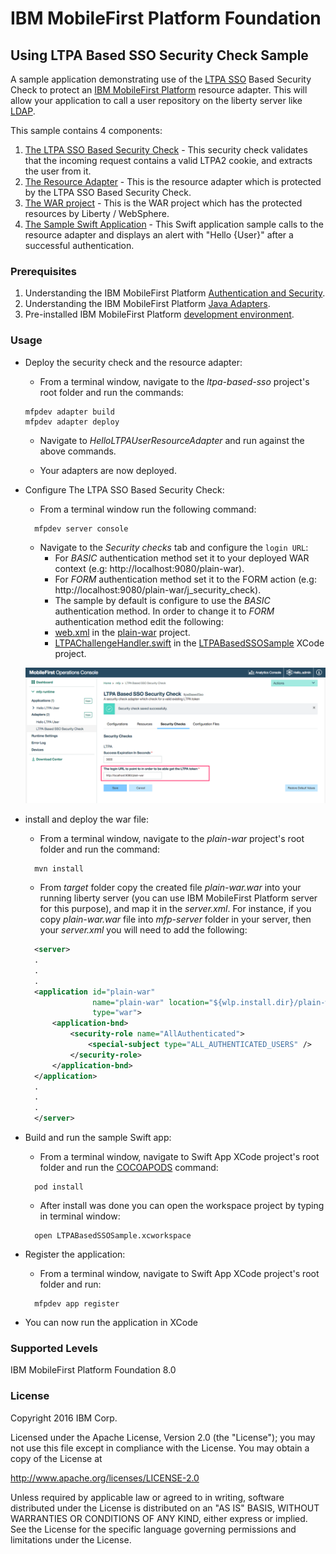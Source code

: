 IBM MobileFirst Platform Foundation
===
## Using LTPA Based SSO Security Check Sample
A sample application demonstrating use of the [LTPA SSO](https://www.wikiwand.com/en/IBM_Lightweight_Third-Party_Authentication) Based Security Check to protect an [IBM MobileFirst Platform](http://www-03.ibm.com/software/products/en/mobilefirstplatform) resource adapter.  This will allow your application to call a user repository on the liberty server like [LDAP](https://www.wikiwand.com/en/Lightweight_Directory_Access_Protocol).

This sample contains 4 components:  

1. [The LTPA SSO Based Security Check](./ltpa-based-sso) - This security check validates that the incoming request contains a valid LTPA2 cookie, and extracts the user from it.  
2. [The Resource Adapter](./HelloLTPAUserResourceAdapter) - This is the resource adapter which is protected by the LTPA SSO Based Security Check.  
3. [The WAR project](./plain-war) - This is the WAR project which has the protected resources by Liberty / WebSphere.  
4. [The Sample Swift Application](./LTPABasedSSOSample) - This Swift application sample calls to the resource adapter and displays an alert with "Hello {User}" after a successful authentication.  

### Prerequisites
1. Understanding the IBM MobileFirst Platform [Authentication and Security](https://mobilefirstplatform.ibmcloud.com/tutorials/en/foundation/8.0/authentication-and-security/).
2. Understanding the IBM MobileFirst Platform [Java Adapters](https://mobilefirstplatform.ibmcloud.com/tutorials/en/foundation/8.0/adapters/java-adapters/).
3. Pre-installed IBM MobileFirst Platform [development environment](https://mobilefirstplatform.ibmcloud.com/tutorials/en/foundation/8.0/setting-up-your-development-environment/).

### Usage
- Deploy the security check and the resource adapter:  
  - From a terminal window, navigate to the *ltpa-based-sso* project's root folder and run the commands:  
  ```
  mfpdev adapter build
  mfpdev adapter deploy
  ```
  - Navigate to *HelloLTPAUserResourceAdapter* and run against the above commands.  

  - Your adapters are now deployed.

- Configure The LTPA SSO Based Security Check:
  - From a terminal window run the following command:  

  ```
    mfpdev server console
  ```

  - Navigate to the *Security checks* tab and configure the `login URL`:  
    -  For *BASIC* authentication method set it to your deployed WAR context (e.g: http://localhost:9080/plain-war).  
    -  For *FORM* authentication method set it to the FORM action (e.g: http://localhost:9080/plain-war/j_security_check).
    -  The sample by default is configure to use the *BASIC* authentication method. In order to change it to *FORM* authentication method edit the following:    
      - [web.xml](./plain-war/src/main/webapp/WEB-INF/web.xml) in the [plain-war](./plain-war) project.
      - [LTPAChallengeHandler.swift](./LTPABasedSSOSample/LTPABasedSSOSample/LTPAChallengeHandler.swift) in the [LTPABasedSSOSample](./LTPABasedSSOSample) XCode project.  

  ![Security Check Configuration](./images/SecurityCheckConfig.png)

- install and deploy the war file:
  - From a terminal window, navigate to the *plain-war* project's root folder and run the command:
  ```
    mvn install
  ```
  - From *target* folder copy the created file *plain-war.war* into your running liberty server (you can use IBM MobileFirst Platform server for this purpose), and map it in the *server.xml*.  For instance, if you copy *plain-war.war* file into *mfp-server* folder in your server, then your *server.xml* you will need to add the following:   
  ```xml
    <server>
    .
    .
    .
    <application id="plain-war"
                 name="plain-war" location="${wlp.install.dir}/plain-war.war"
                 type="war">
        <application-bnd>
            <security-role name="AllAuthenticated">
                <special-subject type="ALL_AUTHENTICATED_USERS" />
            </security-role>
        </application-bnd>
    </application>
    .
    .
    .
    </server>
  ```

- Build and run the sample Swift app:
  - From a terminal window, navigate to Swift App XCode project's root folder and run the [COCOAPODS](https://cocoapods.org/) command:  
  ```
    pod install
  ```
  - After install was done you can open the workspace project by typing in terminal window:
  ```
    open LTPABasedSSOSample.xcworkspace
  ```
- Register the application:
  - From a terminal window, navigate to Swift App XCode project's root folder and run:
  ```
    mfpdev app register
  ```
- You can now run the application in XCode


### Supported Levels
IBM MobileFirst Platform Foundation 8.0

### License
Copyright 2016 IBM Corp.

Licensed under the Apache License, Version 2.0 (the "License");
you may not use this file except in compliance with the License.
You may obtain a copy of the License at

http://www.apache.org/licenses/LICENSE-2.0

Unless required by applicable law or agreed to in writing, software
distributed under the License is distributed on an "AS IS" BASIS,
WITHOUT WARRANTIES OR CONDITIONS OF ANY KIND, either express or implied.
See the License for the specific language governing permissions and
limitations under the License.
